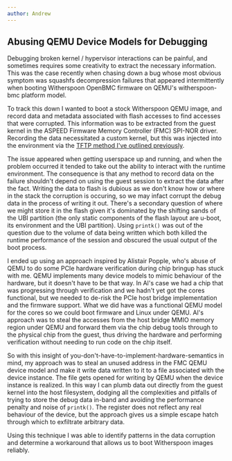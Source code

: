 ```yaml
---
author: Andrew
---
```


## Abusing QEMU Device Models for Debugging

Debugging broken kernel / hypervisor interactions can be painful, and sometimes
requires some creativity to extract the necessary information. This was the
case recently when chasing down a bug whose most obvious symptom was squashfs
decompression failures that appeared intermittently when booting Witherspoon
OpenBMC firmware on QEMU's witherspoon-bmc platform model.

To track this down I wanted to boot a stock Witherspoon QEMU image, and record
data and metadata associated with flash accesses to find accesses that were
corrupted. This information was to be extracted from the guest kernel in the
ASPEED Firmware Memory Controller (FMC) SPI-NOR driver. Recording the data
necessitated a custom kernel, but this was injected into the environment via
the [TFTP method I've outlined
previously](/notes/2019/08/29/testing-openbmc-kernels-with-qemu.html).

The issue appeared when getting userspace up and running, and when the problem
occurred it tended to take out the ability to interact with the runtime
environment. The consequence is that any method to record data on the failure
shouldn't depend on using the guest session to extract the data after the fact.
Writing the data to flash is dubious as we don't know how or where in the stack
the corruption is occuring, so we may infact corrupt the debug data in the
process of writing it out. There's a secondary question of where we might store
it in the flash given it's dominated by the shifting sands of the UBI partition
(the only static components of the flash layout are u-boot, its environment and
the UBI partition). Using `printk()` was out of the question due to the volume
of data being written which both killed the runtime performance of the session
and obscured the usual output of the boot process.

I ended up using an approach inspired by Alistair Popple, who's abuse of QEMU
to do some PCIe hardware verification during chip bringup has stuck with me.
QEMU implements many device models to mimic behaviour of the hardware, but it
doesn't have to be that way. In Al's case we had a chip that was progressing
through verification and we hadn't yet got the cores functional, but we needed
to de-risk the PCIe host bridge implementation and the firmware support. What
we did have was a functional QEMU model for the cores so we could boot
firmware and Linux under QEMU. Al's approach was to steal the accesses from the
host bridge MMIO memory region under QEMU and forward them via the chip debug
tools through to the physical chip from the guest, thus driving the hardware
and performing verification without needing to run code on the chip itself.

So with this insight of you-don't-have-to-implement-hardware-semantics in mind,
my approach was to steal an unused address in the FMC QEMU device model and
make it write data written to it to a file associated with the device instance.
The file gets opened for writing by QEMU when the device instance is realized.
In this way I can plumb data out directly from the guest kernel into the host
filesystem, dodging all the complexities and pitfalls of trying to store the
debug data in-band and avoiding the performance penalty and noise of
`printk()`. The register does not reflect any real behaviour of the device, but
the approach gives us a simple escape hatch through which to exfiltrate
arbitrary data.

Using this technique I was able to identify patterns in the data corruption and
determine a workaround that allows us to boot Witherspoon images reliably.
